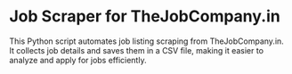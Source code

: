 # Job Scraper for TheJobCompany.in
This Python script automates job listing scraping from TheJobCompany.in. It collects job details and saves them in a CSV file, making it easier to analyze and apply for jobs efficiently.
